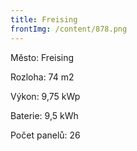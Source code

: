 ```yaml
---
title: Freising
frontImg: /content/878.png
---
```

Město: Freising

Rozloha: 74 m2

Výkon: 9,75 kWp

Baterie:  9,5 kWh

Počet panelů: 26